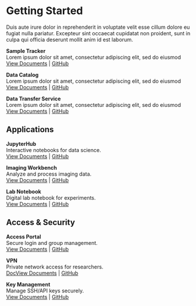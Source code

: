 
# Getting Started
 Duis aute irure dolor in reprehenderit in voluptate velit esse cillum dolore eu fugiat nulla pariatur. Excepteur sint occaecat cupidatat non proident, sunt in culpa qui officia deserunt mollit anim id est laborum.

**Sample Tracker**  
Lorem ipsum dolor sit amet, consectetur adipiscing elit, sed do eiusmod    
[View Documents](...) | [GitHub](...)

**Data Catalog**  
Lorem ipsum dolor sit amet, consectetur adipiscing elit, sed do eiusmod    
[View Documents](...) | [GitHub](...)

**Data Transfer Service**  
Lorem ipsum dolor sit amet, consectetur adipiscing elit, sed do eiusmod    
[View Documents](...) | [GitHub](...)

## Applications
**JupyterHub**  
Interactive notebooks for data science.  
[View Documents](...) | [GitHub](...)

**Imaging Workbench**  
Analyze and process imaging data.  
[View Documents](...) | [GitHub](...)

**Lab Notebook**  
Digital lab notebook for experiments.  
[View Documents](...) | [GitHub](...)

## Access & Security
**Access Portal**  
Secure login and group management.  
[View Documents](...) | [GitHub](...)

**VPN**  
Private network access for researchers.  
[DocView Documents](...) | [GitHub](...)

**Key Management**  
Manage SSH/API keys securely.  
[View Documents](...) | [GitHub](...)


